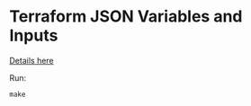 # Terraform JSON Variables and Inputs

[Details here](https://www.terraform.io/docs/configuration/syntax-json.html#variable-blocks)

Run:

```shell
make
```